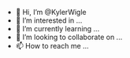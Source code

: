 - 👋 Hi, I’m @KylerWigle
- 👀 I’m interested in ...
- 🌱 I’m currently learning ...
- 💞️ I’m looking to collaborate on ...
- 📫 How to reach me ...

<!---
KylerWigle/KylerWigle is a ✨ special ✨ repository because its `README.md` (this file) appears on your GitHub profile.
You can click the Preview link to take a look at your changes.
--->
